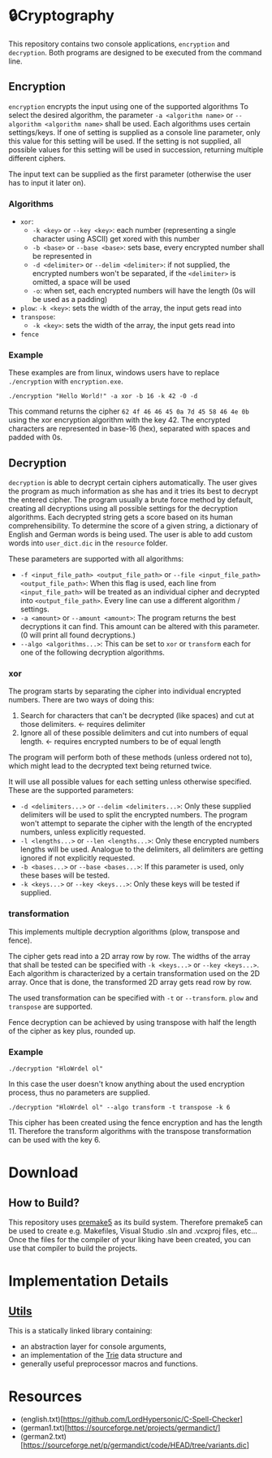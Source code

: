 # 🔒Cryptography

This repository contains two console applications, `encryption` and `decryption`.
Both programs are designed to be executed from the command line.

## Encryption

`encryption` encrypts the input using one of the supported algorithms
To select the desired algorithm, the parameter `-a <algorithm name>` or `--algorithm <algorithm name>` shall be used.
Each algorithms uses certain settings/keys.
If one of setting is supplied as a console line parameter, only this value for this setting will be used.
If the setting is not supplied, all possible values for this setting will be used in succession, returning multiple different ciphers.

The input text can be supplied as the first parameter (otherwise the user has to input it later on).

### Algorithms

- `xor`:
  - `-k <key>` or `--key <key>`: each number (representing a single character using ASCII) get xored with this number
  - `-b <base>` or `--base <base>`: sets base, every encrypted number shall be represented in
  - `-d <delimiter>` or `--delim <delimiter>`: if not supplied, the encrypted numbers won't be separated, if the `<delimiter>` is omitted, a space will be used
  - `-o`: when set, each encrypted numbers will have the length (0s will be used as a padding)
- `plow`:
  `-k <key>`: sets the width of the array, the input gets read into
- `transpose`:
  - `-k <key>`: sets the width of the array, the input gets read into
- `fence`

### Example

These examples are from linux, windows users have to replace `./encryption` with `encryption.exe`.

```
./encryption "Hello World!" -a xor -b 16 -k 42 -0 -d
```

This command returns the cipher `62 4f 46 46 45 0a 7d 45 58 46 4e 0b` using the xor encryption algorithm with the key 42. The encrypted characters are represented in base-16 (hex), separated with spaces and padded with 0s.

## Decryption

`decryption` is able to decrypt certain ciphers automatically.
The user gives the program as much information as she has and it tries its best to decrypt the entered cipher.
The program usually a brute force method by default, creating all decryptions using all possible settings for the decryption algorithms.
Each decrypted string gets a score based on its human comprehensibility.
To determine the score of a given string, a dictionary of English and German words is being used.
The user is able to add custom words into `user_dict.dic` in the `resource` folder.

These parameters are supported with all algorithms:

- `-f <input_file_path> <output_file_path>` or `--file <input_file_path> <output_file_path>`: When this flag is used, each line from `<input_file_path>` will be treated as an individual cipher and decrypted into `<output_file_path>`.
  Every line can use a different algorithm / settings.
- `-a <amount>` or `--amount <amount>`: The program returns the best decryptions it can find.
  This amount can be altered with this parameter.
  (0 will print all found decryptions.)
- `--algo <algorithms...>`: This can be set to `xor` or `transform` each for one of the following decryption algorithms.

### xor

The program starts by separating the cipher into individual encrypted numbers.
There are two ways of doing this:

1. Search for characters that can't be decrypted (like spaces) and cut at those delimiters. <- requires delimiter
2. Ignore all of these possible delimiters and cut into numbers of equal length. <- requires encrypted numbers to be of equal length

The program will perform both of these methods (unless ordered not to), which might lead to the decrypted text being returned twice.

It will use all possible values for each setting unless otherwise specified.
These are the supported parameters:

- `-d <delimiters...>` or `--delim <delimiters...>`: Only these supplied delimiters will be used to split the encrypted numbers.
  The program won't attempt to separate the cipher with the length of the encrypted numbers, unless explicitly requested.
- `-l <lengths...>` or `--len <lengths...>`: Only these encrypted numbers lengths will be used.
  Analogue to the delimiters, all delimiters are getting ignored if not explicitly requested.
- `-b <bases...>` or `--base <bases...>`: If this parameter is used, only these bases will be tested.
- `-k <keys...>` or `--key <keys...>`: Only these keys will be tested if supplied.

### transformation

This implements multiple decryption algorithms (plow, transpose and fence).

The cipher gets read into a 2D array row by row.
The widths of the array that shall be tested can be specified with `-k <keys...>` or `--key <keys...>`.
Each algorithm is characterized by a certain transformation used on the 2D array.
Once that is done, the transformed 2D array gets read row by row.

The used transformation can be specified with `-t` or `--transform`.
`plow` and `transpose` are supported.

Fence decryption can be achieved by using transpose with half the length of the cipher as key plus, rounded up.

### Example

```
./decryption "HloWrdel ol"
```

In this case the user doesn't know anything about the used encryption process, thus no parameters are supplied.

```
./decryption "HloWrdel ol" --algo transform -t transpose -k 6
```

This cipher has been created using the fence encryption and has the length 11.
Therefore the transform algorithms with the transpose transformation can be used with the key 6.

# Download

## How to Build?

This repository uses [premake5](https://github.com/premake/premake-core/wiki) as its build system.
Therefore premake5 can be used to create e.g. Makefiles, Visual Studio .sln and .vcxproj files, etc...
Once the files for the compiler of your liking have been created, you can use that compiler to build the projects.

# Implementation Details

## [Utils](utils)

This is a statically linked library containing:

- an abstraction layer for console arguments,
- an implementation of the [Trie](https://en.wikipedia.org/wiki/Trie) data structure and
- generally useful preprocessor macros and functions.

# Resources

- (english.txt)[https://github.com/LordHypersonic/C-Spell-Checker]
- (german1.txt)[https://sourceforge.net/projects/germandict/]
- (german2.txt)[https://sourceforge.net/p/germandict/code/HEAD/tree/variants.dic]
